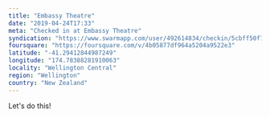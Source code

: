 ```yaml
---
title: "Embassy Theatre"
date: "2019-04-24T17:33"
meta: "Checked in at Embassy Theatre"
syndication: "https://www.swarmapp.com/user/492614834/checkin/5cbff50f7c891c002dea1c89"
foursquare: "https://foursquare.com/v/4b05877df964a5204a9522e3"
latitude: "-41.29412844987249"
longitude: "174.78388281910063"
locality: "Wellington Central"
region: "Wellington"
country: "New Zealand"
---
```

Let's do this!
